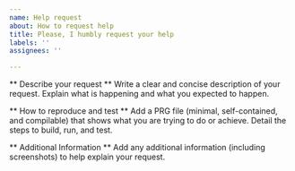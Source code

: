 ```yaml
---
name: Help request
about: How to request help
title: Please, I humbly request your help
labels: ''
assignees: ''

---
```


** Describe your request **
Write a clear and concise description of your request.
Explain what is happening and what you expected to happen.

** How to reproduce and test **
Add a PRG file (minimal, self-contained, and compilable) that shows what you are trying to do or achieve.
Detail the steps to build, run, and test.

** Additional Information **
Add any additional information (including screenshots) to help explain your request.
